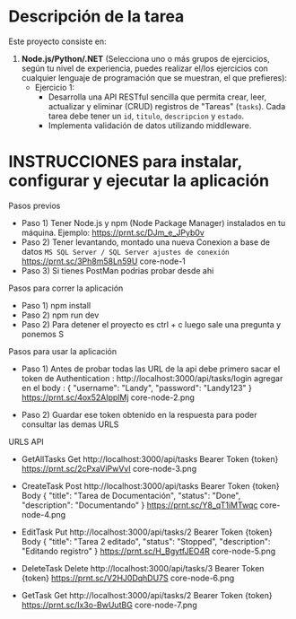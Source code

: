 # Descripción de la tarea
Este proyecto consiste en:
1. **Node.js/Python/.NET** (Selecciona uno o más grupos de ejercicios, según tu nivel de experiencia, puedes realizar el/los ejercicios con cualquier lenguaje de programación que se muestran, el que prefieres):
   - Ejercicio 1:
     - Desarrolla una API RESTful sencilla que permita crear, leer, actualizar y eliminar (CRUD) registros de "Tareas" (`tasks`). Cada tarea debe tener un `id`, `titulo`, `descripcion` y `estado`.
     - Implementa validación de datos utilizando middleware.

# INSTRUCCIONES para instalar, configurar y ejecutar la aplicación

Pasos previos
 - Paso 1) Tener Node.js y npm (Node Package Manager) instalados en tu máquina.
    Ejemplo: https://prnt.sc/DJm_e_JPyb0v
 - Paso 2) Tener levantando, montado una nueva Conexion a base de datos `MS SQL Server / SQL Server ajustes de conexión`
    https://prnt.sc/3Ph8m58Ln59U
    core-node-1
 - Paso 3) Si tienes PostMan podrias probar desde ahi

Pasos para correr la aplicación
 - Paso 1) npm install
 - Paso 2) npm run dev
 - Paso 2) Para detener el proyecto es ctrl + c luego sale una pregunta y ponemos S

Pasos para usar la aplicación
 - Paso 1) Antes de probar todas las URL de la api debe primero sacar el token de Authentication : http://localhost:3000/api/tasks/login
    agregar en el body : 
    {
        "username": "Landy",
        "password": "Landy123"
    }
    https://prnt.sc/4ox52AIpplMj
    core-node-2.png

 - Paso 2) Guardar ese token obtenido en la respuesta para poder consultar las demas URLS


URLS API
 - GetAllTasks
    Get
    http://localhost:3000/api/tasks
    Bearer Token {token}
    https://prnt.sc/2cPxaViPwVvI
    core-node-3.png

- CreateTask
    Post
    http://localhost:3000/api/tasks
    Bearer Token {token}
    Body
    {
        "title": "Tarea de Documentación",
        "status": "Done",
        "description": "Documentando"
    }
    https://prnt.sc/Y8_qT1iMTwqc
    core-node-4.png

- EditTask
    Put
    http://localhost:3000/api/tasks/2
    Bearer Token {token}
    Body
    {
        "title": "Tarea 2 editado",
        "status": "Stopped",
        "description": "Editando registro"
    }
    https://prnt.sc/H_BgytfJEO4R
    core-node-5.png

- DeleteTask
    Delete
    http://localhost:3000/api/tasks/3
    Bearer Token {token}
    https://prnt.sc/V2HJ0DqhDU7S
    core-node-6.png

- GetTask
    Get
    http://localhost:3000/api/tasks/2
    Bearer Token {token}
    https://prnt.sc/Ix3o-BwUutBG
    core-node-7.png


